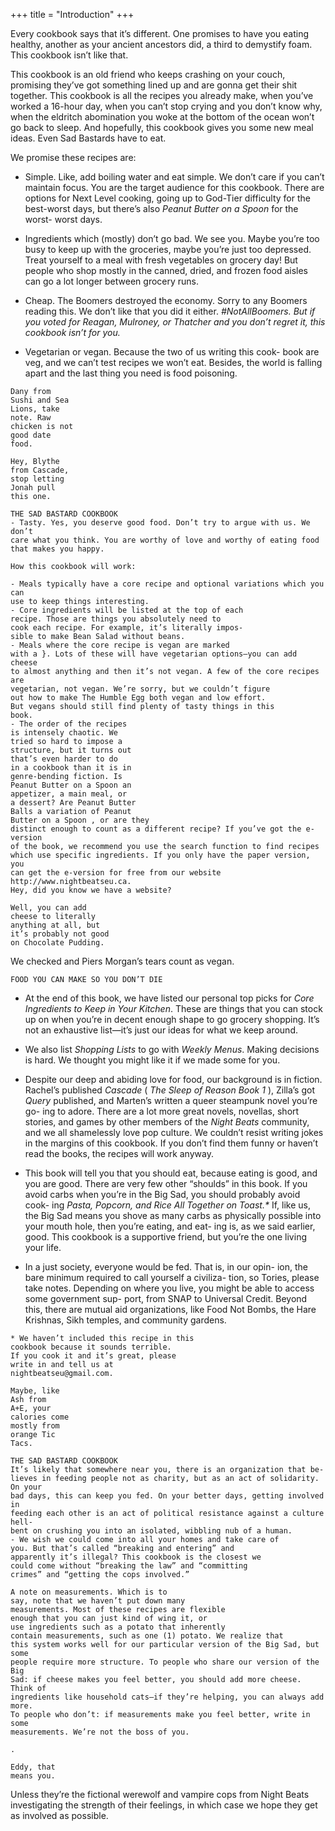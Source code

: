 +++
title = "Introduction"
+++

Every cookbook says that it’s different. One promises to have you eating
healthy, another as your ancient ancestors did, a third to
demystify foam. This cookbook isn’t like that.

This cookbook is an old friend who keeps crashing on your
couch, promising they’ve got something lined up and are gonna
get their shit together. This cookbook is all the recipes you
already make, when you’ve worked a 16-hour day, when you can’t stop
crying and you don’t know why, when the eldritch abomination you woke at
the bottom of the ocean won’t go back to sleep. And hopefully, this cookbook
gives you some new meal ideas. Even Sad Bastards have to eat.

We promise these recipes are:

- Simple. Like, add boiling water and eat simple. We don’t care if you can’t
maintain focus. You are the target audience for this cookbook. There are
options for Next Level cooking, going up to God-Tier difficulty for the
best-worst days, but there’s also _Peanut Butter on a Spoon_ for the worst-
worst days.

- Ingredients which (mostly) don’t go bad. We see you. Maybe you’re too
busy to keep up with the groceries, maybe you’re just too depressed.
Treat yourself to a meal with fresh vegetables on grocery day! But people
who shop mostly in the canned, dried, and frozen food aisles can go a lot
longer between grocery runs.

- Cheap. The Boomers destroyed the economy. Sorry to any
Boomers reading this. We don’t like that you did it either.
_#NotAllBoomers. But if you voted for Reagan, Mulroney, or
Thatcher and you don’t regret it, this cookbook isn’t for you._

- Vegetarian or vegan. Because the two of us writing this cook-
book are veg, and we can’t test recipes we won’t eat. Besides, the
world is falling apart and the last thing you need is food poisoning.

```
Dany from
Sushi and Sea
Lions, take
note. Raw
chicken is not
good date
food.
```
```
Hey, Blythe
from Cascade,
stop letting
Jonah pull
this one.
```

```
THE SAD BASTARD COOKBOOK
- Tasty. Yes, you deserve good food. Don’t try to argue with us. We don’t
care what you think. You are worthy of love and worthy of eating food
that makes you happy.
```
```
How this cookbook will work:
```
```
- Meals typically have a core recipe and optional variations which you can
use to keep things interesting.
- Core ingredients will be listed at the top of each
recipe. Those are things you absolutely need to
cook each recipe. For example, it’s literally impos-
sible to make Bean Salad without beans.
- Meals where the core recipe is vegan are marked
with a }. Lots of these will have vegetarian options—you can add cheese
to almost anything and then it’s not vegan. A few of the core recipes are
vegetarian, not vegan. We’re sorry, but we couldn’t figure
out how to make The Humble Egg both vegan and low effort.
But vegans should still find plenty of tasty things in this
book.
- The order of the recipes
is intensely chaotic. We
tried so hard to impose a
structure, but it turns out
that’s even harder to do
in a cookbook than it is in
genre-bending fiction. Is
Peanut Butter on a Spoon an
appetizer, a main meal, or
a dessert? Are Peanut Butter
Balls a variation of Peanut
Butter on a Spoon , or are they
distinct enough to count as a different recipe? If you’ve got the e-version
of the book, we recommend you use the search function to find recipes
which use specific ingredients. If you only have the paper version, you
can get the e-version for free from our website http://www.nightbeatseu.ca.
Hey, did you know we have a website?
```
```
Well, you can add
cheese to literally
anything at all, but
it’s probably not good
on Chocolate Pudding.
```
We checked and
Piers Morgan’s
tears count as
vegan.


```
FOOD YOU CAN MAKE SO YOU DON’T DIE
```
- At the end of this book, we have listed our personal top picks for _Core
Ingredients to Keep in Your Kitchen_. These are things that you can stock up
on when you’re in decent enough shape to go grocery shopping. It’s not
an exhaustive list—it’s just our ideas for what we keep around.

- We also list _Shopping Lists_ to go with _Weekly Menus_. Making decisions is
hard. We thought you might like it if we made some for you.

- Despite our deep and abiding love for food, our background is in fiction.
Rachel’s published _Cascade_ ( _The Sleep of Reason Book 1_ ), Zilla’s got _Query_
published, and Marten’s written a queer steampunk novel you’re go-
ing to adore. There are a lot more great novels, novellas, short stories,
and games by other members of the _Night Beats_ community, and we all
shamelessly love pop culture. We couldn’t resist writing jokes in the
margins of this cookbook. If you don’t find them funny or haven’t read
the books, the recipes will work anyway.

- This book will tell you that you should eat, because eating is good, and
you are good. There are very few other “shoulds” in this book. If you
avoid carbs when you’re in the Big Sad, you should probably avoid cook-
ing _Pasta, Popcorn, and Rice All Together on Toast.*_ If, like us,
the Big Sad means you shove as many carbs as physically
possible into your mouth hole, then you’re eating, and eat-
ing is, as we said earlier, good. This cookbook is a supportive
friend, but you’re the one living your life.

- In a just society, everyone would be fed. That is, in our opin-
ion, the bare minimum required to call yourself a civiliza-
tion, so Tories, please take notes. Depending on where you
live, you might be able to access some government sup-
port, from SNAP to Universal Credit. Beyond this, there
are mutual aid organizations, like Food Not Bombs,
the Hare Krishnas, Sikh temples, and community
gardens.

```
* We haven’t included this recipe in this
cookbook because it sounds terrible.
If you cook it and it’s great, please
write in and tell us at
nightbeatseu@gmail.com.
```
```
Maybe, like
Ash from
A+E, your
calories come
mostly from
orange Tic
Tacs.
```

```
THE SAD BASTARD COOKBOOK
It’s likely that somewhere near you, there is an organization that be-
lieves in feeding people not as charity, but as an act of solidarity. On your
bad days, this can keep you fed. On your better days, getting involved in
feeding each other is an act of political resistance against a culture hell-
bent on crushing you into an isolated, wibbling nub of a human.
- We wish we could come into all your homes and take care of
you. But that’s called “breaking and entering” and
apparently it’s illegal? This cookbook is the closest we
could come without “breaking the law” and “committing
crimes” and “getting the cops involved.”
```
```
A note on measurements. Which is to
say, note that we haven’t put down many
measurements. Most of these recipes are flexible
enough that you can just kind of wing it, or
use ingredients such as a potato that inherently
contain measurements, such as one (1) potato. We realize that
this system works well for our particular version of the Big Sad, but some
people require more structure. To people who share our version of the Big
Sad: if cheese makes you feel better, you should add more cheese. Think of
ingredients like household cats—if they’re helping, you can always add more.
To people who don’t: if measurements make you feel better, write in some
measurements. We’re not the boss of you.
```
```
.
```
```
Eddy, that
means you.
```
Unless they’re the fictional
werewolf and vampire
cops from Night Beats
investigating the strength
of their feelings, in which
case we hope they get as
involved as possible.